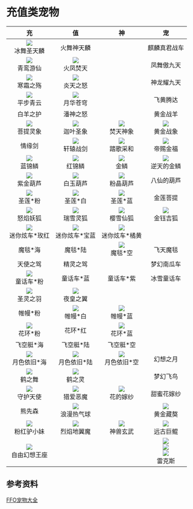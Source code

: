 # 充值类宠物

|                              充                              |                              值                              |                              神                              |                              宠                              |
| :----------------------------------------------------------: | :----------------------------------------------------------: | :----------------------------------------------------------: | :----------------------------------------------------------: |
|  ![](/static/images/game/chongwu/bwstl.png)<br/>冰舞圣天麟   |                          火舞神天麟                          |                            <br/>                             |                         麒麟真君战车                         |
|  ![](/static/images/game/chongwu/qlyxian.png)<br/>青鸾游仙   |    ![](/static/images/game/chongwu/hfft.png)<br/>火凤焚天    |                            <br/>                             |                          凤舞傲九天                          |
|    ![](/static/images/game/chongwu/hszs.png)<br/>寒霜之殇    |    ![](/static/images/game/chongwu/ytzn.png)<br/>炎天之怒    |                            <br/>                             |                          神龙耀九天                          |
|    ![](/static/images/game/chongwu/pbqy.png)<br/>平步青云    |    ![](/static/images/game/chongwu/yhcq.png)<br/>月华苍穹    |                            <br/>                             |                           飞黄腾达                           |
|                           白羊之护                           |                           潘神之怒                           |                            <br/>                             |                           黄金战羊                           |
|    ![](/static/images/game/chongwu/ptlx.png)<br/>菩提灵象    |    ![](/static/images/game/chongwu/jysx.png)<br/>迦叶圣象    |    ![](/static/images/game/chongwu/ftsx.png)<br/>焚天神象    |    ![](/static/images/game/chongwu/hjzx.png)<br/>黄金战象    |
|                            情缘剑                            |    ![](/static/images/game/chongwu/xyzj.png)<br/>轩辕战剑    |    ![](/static/images/game/chongwu/tgch.png)<br/>踏歌采和    |    ![](/static/images/game/chongwu/dcjf.png)<br/>帝赐金福    |
|     ![](/static/images/game/chongwu/ljl.png)<br/>蓝锦鳞      |     ![](/static/images/game/chongwu/hjl.png)<br/>红锦鳞      |     ![](/static/images/game/chongwu/jinlin.png)<br/>金鳞     |  ![](/static/images/game/chongwu/ntdjl.png)<br/>逆天的金鳞   |
|    ![](/static/images/game/chongwu/zjhl.png)<br/>紫金葫芦    |    ![](/static/images/game/chongwu/byhl.png)<br/>白玉葫芦    |    ![](/static/images/game/chongwu/fjhl.png)<br/>粉晶葫芦    |                          八仙的葫芦                          |
|     ![](/static/images/game/chongwu/slf.png)<br/>圣莲*粉     |     ![](/static/images/game/chongwu/slb.png)<br/>圣莲*白     |     ![](/static/images/game/chongwu/sll.png)<br/>圣莲*蓝     |                           金莲菩提                           |
|    ![](/static/images/game/chongwu/nyyh.png)<br/>怒焰妖狐    |    ![](/static/images/game/chongwu/rxlh.png)<br/>瑞雪灵狐    |    ![](/static/images/game/chongwu/yxxh.png)<br/>樱雪仙狐    |    ![](/static/images/game/chongwu/jyjh.png)<br/>金钰吉狐    |
| ![](/static/images/game/chongwu/mnxcmh.png)<br/>迷你炫车*玫红 | ![](/static/images/game/chongwu/mnxcbl.png)<br/>迷你炫车*宝蓝 | ![](/static/images/game/chongwu/mnxcjh.png)<br/>迷你炫车*橘黄 |                                                              |
|                           魔毯*海                            |                           魔毯*陆                            |     ![](/static/images/game/chongwu/mtk.png)<br/>魔毯*空     |                           飞天魔毯                           |
|                           天使之驾                           |                           精灵之驾                           |                            <br/>                             |                          梦幻南瓜车                          |
|   ![](/static/images/game/chongwu/thcf.png)<br/>童话车*粉    |                          童话车*蓝                           |                          童话车*紫                           |                          冰雪童话车                          |
|    ![](/static/images/game/chongwu/slzy.png)<br/>圣灵之羽    |    ![](/static/images/game/chongwu/yhzy.png)<br/>夜皇之翼    |                            <br/>                             |                            <br/>                             |
|                           帷幔*粉                            |     ![](/static/images/game/chongwu/wmb.png)<br/>帷幔*白     |     ![](/static/images/game/chongwu/wml.png)<br/>帷幔*蓝     |                            <br/>                             |
|     ![](/static/images/game/chongwu/hhf.png)<br/>花环*粉     |                           花环*红                            |     ![](/static/images/game/chongwu/hhl.png)<br/>花环*蓝     |                            <br/>                             |
|                          飞空艇*海                           |                          飞空艇*陆                           |                          飞空艇*空                           |                            <br/>                             |
|  ![](/static/images/game/chongwu/ysyjh.png)<br/>月色依旧*海  |  ![](/static/images/game/chongwu/ysyjl.png)<br/>月色依旧*陆  |  ![](/static/images/game/chongwu/ysyjk.png)<br/>月色依旧*空  |                           幻想之月                           |
|     ![](/static/images/game/chongwu/hzw.png)<br/>鹤之舞      |     ![](/static/images/game/chongwu/hzl.png)<br/>鹤之灵      |                            <br/>                             |                           梦幻飞鸟                           |
|    ![](/static/images/game/chongwu/shts.png)<br/>守护天使    |    ![](/static/images/game/chongwu/laem.png)<br/>猎爱恶魔    |    ![](/static/images/game/chongwu/hdjs.png)<br/>花的嫁纱    |                          甜蜜花嫁纱                          |
|                            熊先森                            |  ![](/static/images/game/chongwu/lmrqq.png)<br/>浪漫热气球   |                            <br/>                             |    ![](/static/images/game/chongwu/hjza.png)<br/>黄金藏獒    |
|  ![](/static/images/game/chongwu/fhlxm.png)<br/>粉红驴小妹   |  ![](/static/images/game/chongwu/lydym.png)<br/>烈焰地翼魔   |    ![](/static/images/game/chongwu/ssxw.png)<br/>神兽玄武    |    ![](/static/images/game/chongwu/ygjk.png)<br/>远古巨鲲    |
| ![](/static/images/game/chongwu/zyhxwz.png)<br/>自由幻想王座 |                            <br/>                             |                            <br/>                             | ![](/static/images/game/chongwu/lks.png)<br/>![](/static/images/game/chongwu/lkslv.png)<br/>![](/static/images/game/chongwu/lkslan.png)<br/>雷克斯 |

## 参考资料

[FFO宠物大全](https://tieba.baidu.com/p/6210440676)
